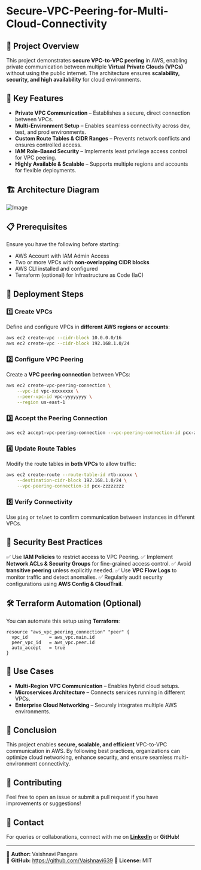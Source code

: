 # Secure-VPC-Peering-for-Multi-Cloud-Connectivity

## 📌 Project Overview
This project demonstrates **secure VPC-to-VPC peering** in AWS, enabling private communication between multiple **Virtual Private Clouds (VPCs)** without using the public internet. The architecture ensures **scalability, security, and high availability** for cloud environments.

## 🎯 Key Features
- **Private VPC Communication** – Establishes a secure, direct connection between VPCs.
- **Multi-Environment Setup** – Enables seamless connectivity across dev, test, and prod environments.
- **Custom Route Tables & CIDR Ranges** – Prevents network conflicts and ensures controlled access.
- **IAM Role-Based Security** – Implements least privilege access control for VPC peering.
- **Highly Available & Scalable** – Supports multiple regions and accounts for flexible deployments.

## 🏗️ Architecture Diagram
![Image](https://github.com/user-attachments/assets/530e0307-3bd5-46dc-b58f-8164bd74af9d)

## 📋 Prerequisites
Ensure you have the following before starting:
- AWS Account with IAM Admin Access
- Two or more VPCs with **non-overlapping CIDR blocks**
- AWS CLI installed and configured
- Terraform (optional) for Infrastructure as Code (IaC)

## 🚀 Deployment Steps
### **1️⃣ Create VPCs**
Define and configure VPCs in **different AWS regions or accounts**:
```sh
aws ec2 create-vpc --cidr-block 10.0.0.0/16
aws ec2 create-vpc --cidr-block 192.168.1.0/24
```

### **2️⃣ Configure VPC Peering**
Create a **VPC peering connection** between VPCs:
```sh
aws ec2 create-vpc-peering-connection \
    --vpc-id vpc-xxxxxxxx \
    --peer-vpc-id vpc-yyyyyyyy \
    --region us-east-1
```

### **3️⃣ Accept the Peering Connection**
```sh
aws ec2 accept-vpc-peering-connection --vpc-peering-connection-id pcx-zzzzzzzz
```

### **4️⃣ Update Route Tables**
Modify the route tables in **both VPCs** to allow traffic:
```sh
aws ec2 create-route --route-table-id rtb-xxxxx \
    --destination-cidr-block 192.168.1.0/24 \
    --vpc-peering-connection-id pcx-zzzzzzzz
```

### **5️⃣ Verify Connectivity**
Use `ping` or `telnet` to confirm communication between instances in different VPCs.

## 🔐 Security Best Practices
✅ Use **IAM Policies** to restrict access to VPC Peering.
✅ Implement **Network ACLs & Security Groups** for fine-grained access control.
✅ Avoid **transitive peering** unless explicitly needed.
✅ Use **VPC Flow Logs** to monitor traffic and detect anomalies.
✅ Regularly audit security configurations using **AWS Config & CloudTrail**.

## 🛠️ Terraform Automation (Optional)
You can automate this setup using **Terraform**:
```hcl
resource "aws_vpc_peering_connection" "peer" {
  vpc_id        = aws_vpc.main.id
  peer_vpc_id   = aws_vpc.peer.id
  auto_accept   = true
}
```

## 📌 Use Cases
- **Multi-Region VPC Communication** – Enables hybrid cloud setups.
- **Microservices Architecture** – Connects services running in different VPCs.
- **Enterprise Cloud Networking** – Securely integrates multiple AWS environments.

## 📜 Conclusion
This project enables **secure, scalable, and efficient** VPC-to-VPC communication in AWS. By following best practices, organizations can optimize cloud networking, enhance security, and ensure seamless multi-environment connectivity.

## 🤝 Contributing
Feel free to open an issue or submit a pull request if you have improvements or suggestions!

## 📧 Contact
For queries or collaborations, connect with me on **[LinkedIn](https://linkedin.com/in/vaishnavi-pangare)** or **GitHub**!

---
🔹 **Author:** Vaishnavi Pangare  
🔹 **GitHub:** https://github.com/Vaishnavi639
🔹 **License:** MIT
